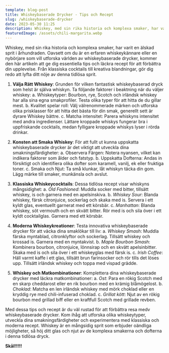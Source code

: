 ```yaml
---
template: blog-post
title: Whiskeybaserade Drycker - Tips och Recept
slug: /whiskeybaserade-drycker
date: 2023-05-30 11:25
description: Whiskey, med sin rika historia och komplexa smaker, har varit en älskad sprit i århundraden. Oavsett om du är en erfaren whiskeykännare eller en nybörjare som vill utforska världen av whiskeybaserade drycker, kommer den här artikeln att ge dig essentiella tips och läckra recept för att förbättra din upplevelse.
featuredImage: /assets/chili-margarita.webp
---
```

Whiskey, med sin rika historia och komplexa smaker, har varit en älskad sprit i århundraden. Oavsett om du är en erfaren whiskeykännare eller en nybörjare som vill utforska världen av whiskeybaserade drycker, kommer den här artikeln att ge dig essentiella tips och läckra recept för att förbättra din upplevelse. Från klassiska cocktails till kreativa blandningar, gör dig redo att lyfta ditt nöje av denna tidlösa sprit.

1. **Välja Rätt Whiskey**:
Grunden för vilken fantastisk whiskeybaserad dryck som helst är själva whiskyn. Ta följande faktorer i beaktning när du väljer whiskey:
a. Whiskeytyper: Bourbon, rye, Scotch och irländsk whiskey har alla sina egna smakprofiler. Testa olika typer för att hitta de du gillar mest.
b. Kvalitet spelar roll: Välj välrenommerade märken och utforska olika prisklasser för att hitta det bästa för din smak, generellt sett är dyrare Whiskey bättre.
c. Matcha intensitet: Parera whiskyns intensitet med andra ingredienser. Lättare kroppade whiskys fungerar bra i uppfriskande cocktails, medan fylligare kroppade whiskys lyser i rörda drinkar.

2. **Konsten att Smaka Whiskey**:
För att fullt ut kunna uppskatta whiskeybaserade drycker är det viktigt att utveckla dina smakningsfärdigheter:
a. Observera Färgen: Notera nyansen, vilket kan indikera faktorer som ålder och fatstyp.
b. Uppskatta Dofterna: Andas in försiktigt och identifiera olika dofter som karamell, vanilj, ek eller fruktiga toner.
c. Smaka och Njut: Ta små klunkar, låt whiskyn täcka din gom. Lägg märke till smaker, munkänsla och avslut.

3. **Klassiska Whiskeycocktails**:
Dessa tidlösa recept visar whiskyns mångsidighet:
a. *Old Fashioned*: Muddla socker med bitter, tillsätt whiskey, is och garnera med en apelsinskiva.
b. *Whiskey Sour*: Blanda whiskey, färsk citronjuice, sockerlag och skaka med is. Servera i ett kyldt glas, eventuellt garnerat med ett körsbär.
c. *Manhattan*: Blanda whiskey, söt vermouth och en skvätt bitter. Rör med is och sila över i ett kyldt cocktailglas. Garnera med ett körsbär.

4. **Moderna Whiskeykreationer**:
Testa innovativa whiskeybaserade drycker för att väcka dina smaklökar till liv:
a. *Whiskey Smash*: Muddla färska myntablad, citronklyftor och sockerlag. Tillsätt whiskey och krossad is. Garnera med en myntakvist.
b. *Maple Bourbon Smash*:  Kombinera bourbon, citronjuice, lönnsirap och en skvätt apelsinbitter. Skaka med is och sila över i ett whiskeyglas med färsk is.
c. *Irish Coffee*: Häll varmt kaffe i ett glas, tillsätt brun farinsocker och rör tills det löses upp. Tillsätt irländsk whiskey och toppa med vispad grädde.

5. **Whiskey och Matkombinationer**:
Komplettera dina whiskeybaserade drycker med läckra matkombinationer:
a. *Ost*: Para en rökig Scotch med en skarp cheddarost eller en rik bourbon med en krämig blåmögelost.
b. *Choklad*: Matcha en len irländsk whiskey med mörk choklad eller en kryddig rye med chili-infuserad choklad.
c. *Grillat kött*: Njut av en rökig bourbon med grillad biff eller en kraftfull Scotch med grillade revben.

Med dessa tips och recept är du väl rustad för att förbättra resa medv whiskeybaserade drycker. Kom ihåg att utforska olika whiskeytyper, utveckla dina smakningsfärdigheter och experimentera med klassiska och moderna recept. Whiskey är en mångsidig sprit som erbjuder oändliga möjligheter, så höj ditt glas och njut av de komplexa smakerna och dofterna i denna tidlösa dryck. 

**Skål!!!!!**